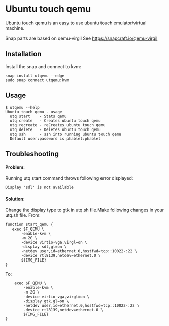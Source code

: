 # Ubuntu touch qemu

Ubuntu touch qemu is an easy to use ubuntu touch emulator/virtual machine.

Snap parts are based on qemu-virgil 
See https://snapcraft.io/qemu-virgil

## Installation
Install the snap and connect to kvm:
```
snap install utqemu --edge
sudo snap connect utqemu:kvm
```

## Usage
```
$ utqemu --help
Ubuntu touch qemu - usage
  utq start    - Stats qemu
  utq create   - Creates ubuntu touch qemu
  utq recreate - reCreates ubuntu touch qemu
  utq delete   - Deletes ubuntu touch qemu
  utq ssh      - ssh into running ubuntu touch qemu
  Default user:password is phablet:phablet
```

## Troubleshooting
#### Problem:
Running utq start command throws following error displayed:
 ``` 
 Display 'sdl' is not available 
 ```
#### Solution: 
Change the display type to gtk in utq.sh file.Make following changes in your utq.sh file.
 From: 
 ```
 function start_qemu {
    exec $F_QEMU \
        -enable-kvm \
        -m 2G \
        -device virtio-vga,virgl=on \
        -display sdl,gl=on \
        -netdev user,id=ethernet.0,hostfwd=tcp::10022-:22 \
        -device rtl8139,netdev=ethernet.0 \
        ${IMG_FILE}
}
```
To:
``` function start_qemu {
    exec $F_QEMU \
        -enable-kvm \
        -m 2G \
        -device virtio-vga,virgl=on \
        -display gtk,gl=on \
        -netdev user,id=ethernet.0,hostfwd=tcp::10022-:22 \
        -device rtl8139,netdev=ethernet.0 \
        ${IMG_FILE}
}
```


